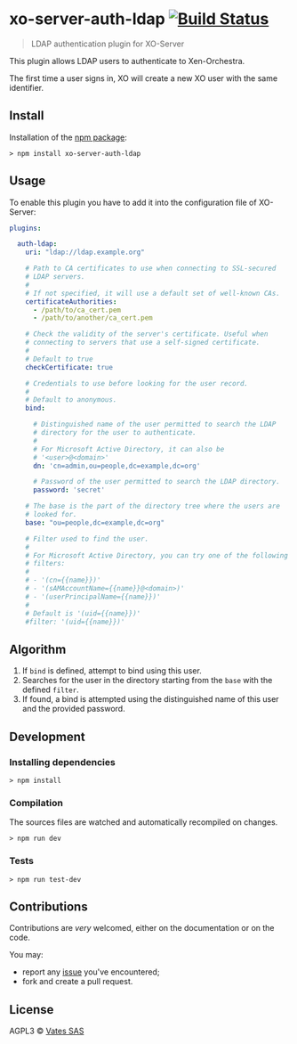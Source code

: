 # xo-server-auth-ldap [![Build Status](https://travis-ci.org/vatesfr/xo-server-auth-ldap.png?branch=master)](https://travis-ci.org/vatesfr/xo-server-auth-ldap)

> LDAP authentication plugin for XO-Server

This plugin allows LDAP users to authenticate to Xen-Orchestra.

The first time a user signs in, XO will create a new XO user with the
same identifier.

## Install

Installation of the [npm package](https://npmjs.org/package/xo-server-auth-ldap):

```
> npm install xo-server-auth-ldap
```

## Usage

To enable this plugin you have to add it into the configuration file
of XO-Server:

```yaml
plugins:

  auth-ldap:
    uri: "ldap://ldap.example.org"

    # Path to CA certificates to use when connecting to SSL-secured
    # LDAP servers.
    #
    # If not specified, it will use a default set of well-known CAs.
    certificateAuthorities:
      - /path/to/ca_cert.pem
      - /path/to/another/ca_cert.pem

    # Check the validity of the server's certificate. Useful when
    # connecting to servers that use a self-signed certificate.
    #
    # Default to true
    checkCertificate: true

    # Credentials to use before looking for the user record.
    #
    # Default to anonymous.
    bind:

      # Distinguished name of the user permitted to search the LDAP
      # directory for the user to authenticate.
      #
      # For Microsoft Active Directory, it can also be
      # '<user>@<domain>'
      dn: 'cn=admin,ou=people,dc=example,dc=org'

      # Password of the user permitted to search the LDAP directory.
      password: 'secret'

    # The base is the part of the directory tree where the users are
    # looked for.
    base: "ou=people,dc=example,dc=org"

    # Filter used to find the user.
    #
    # For Microsoft Active Directory, you can try one of the following
    # filters:
    #
    # - '(cn={{name}})'
    # - '(sAMAccountName={{name}}@<domain>)'
    # - '(userPrincipalName={{name}})'
    #
    # Default is '(uid={{name}})'
    #filter: '(uid={{name}})'
```

## Algorithm

1. If `bind` is defined, attempt to bind using this user.
2. Searches for the user in the directory starting from the `base`
   with the defined `filter`.
3. If found, a bind is attempted using the distinguished name of this
   user and the provided password.

## Development

### Installing dependencies

```
> npm install
```

### Compilation

The sources files are watched and automatically recompiled on changes.

```
> npm run dev
```

### Tests

```
> npm run test-dev
```

## Contributions

Contributions are *very* welcomed, either on the documentation or on
the code.

You may:

- report any [issue](https://github.com/vatesfr/xo-server-auth-ldap/issues)
  you've encountered;
- fork and create a pull request.

## License

AGPL3 © [Vates SAS](http://vates.fr)
